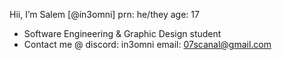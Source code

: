 Hii, I’m Salem [@in3omni]
prn: he/they
age: 17

- Software Engineering & Graphic Design student
- Contact me @
    discord: in3omni
    email: 07scanal@gmail.com
